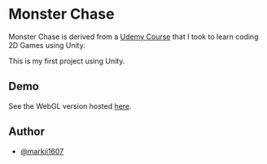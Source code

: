 
# Monster Chase

Monster Chase is derived from a [Udemy Course](https://www.udemy.com/course/the-most-comprehensive-guide-to-unity-game-development/) that I took to learn coding 2D Games using Unity.

This is my first project using Unity.
## Demo

See the WebGL version hosted [here](https://markii1607.github.io/monster-chase/Build/index.html).


## Author

- [@markii1607](https://www.github.com/markii1607)

